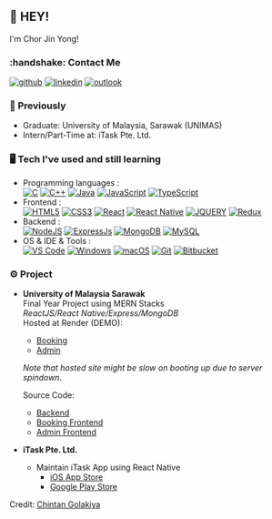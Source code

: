## 👋 HEY! 

I'm Chor Jin Yong!

<div>
<h3>:handshake: Contact Me</h3>
<a href="https://github.com/JinChor1" target="_blank"><img src="https://img.shields.io/badge/-JinChor1-black?logo=github&style=flat-square" alt="github"/></a>
<a href="https://www.linkedin.com/in/jin-yong-chor-641341223/" target="_blank"><img src="https://img.shields.io/badge/-JinYongChor-blue?logo=linkedin&style=flat-square" alt="linkedin"></a>
<a href="mailto:jinchor9930@hotmail.com"><img src="https://img.shields.io/badge/-jinchor9930@hotmail.com-0078D4?logo=microsoft-outlook&logoColor=white&style=flat-square" alt="outlook"/></a>
</div>

### 💼 Previously
- Graduate: University of Malaysia, Sarawak (UNIMAS)
- Intern/Part-Time at: iTask Pte. Ltd.

### 🖥️ Tech I've used and still learning
<!--
**chintan-golakiya/chintan-golakiya** is a ✨ _special_ ✨ repository because its `README.md` (this file) appears on your GitHub profile.
--> 
- Programming languages : <br />
    [![C](https://img.shields.io/badge/-C_language-eee?logo=C&style=for-the-badge&logoColor=black)]()
    [![C++](https://img.shields.io/badge/-C++-eee?style=for-the-badge&logo=c%2B%2B&logoColor=blue)]()
    [![Java](https://img.shields.io/badge/-Java-eee?style=for-the-badge&logo=java&logoColor=red)]()
    [![JavaScript](https://img.shields.io/badge/-JavaScript-eee?style=for-the-badge&logo=javascript&logoColor=DD9C25)]()
    [![TypeScript](https://img.shields.io/badge/typescript-eee?style=for-the-badge&logo=typescript&logoColor=0088cc)]()
- Frontend : <br />
    [![HTML5](http://img.shields.io/badge/-HTML5-eee?style=for-the-badge&logo=html5&logoColor=E34F26)]()
    [![CSS3](http://img.shields.io/badge/-CSS3-eee?style=for-the-badge&logo=css3&logoColor=E34F26)]()
    [![React](https://img.shields.io/badge/-React-eee?style=for-the-badge&logo=react&logoColor=0088cc)]()
    [![React Native](https://img.shields.io/badge/react_native-eee?style=for-the-badge&logo=react&logoColor=0088cc)]()
    [![JQUERY](http://img.shields.io/badge/-jQuery-eee?style=for-the-badge&logo=jquery&logoColor=E34F26)]()
    [![Redux](https://img.shields.io/badge/redux-eee?style=for-the-badge&logo=redux&logoColor=%23593d88)]()
- Backend : <br />
    [![NodeJS](http://img.shields.io/badge/-NodeJS-eee?style=for-the-badge&logo=data:image/png;base64,iVBORw0KGgoAAAANSUhEUgAAAA4AAAAOCAMAAAAolt3jAAAAgVBMVEUzmTMzkTM0mDQslSwtlS00mzQAAAA7nTsymDIzmDMwmDAymTIzmDMzmTMzmDMzmDMzlzM0mTQzmTMzmTMzmTMzmTMzmTM0mjQ1nDUxlzEymDIzmTMzmTMzmTMzmTMzmTMwlzAzmTMzmTMzmTMzmTMzmTMzmTM0mTQzmTMzmTP///8ybrFJAAAAKXRSTlMAAAAAAAAAAAAAAA9RxlIRBjSR6/7vmzkIAyd21Nt8JwMauPwrKvlQxcV6L9IAAABUSURBVAjXY2RgZGTkYGQEUl8ZwUx2EAUSZfz0jVESSPEygMAXkIgiIyMbAwT8+v+fUeU/jAfkMzKqMjLDuX//k8ZFMwrNIjRnoDkS7AUZxqcQLwAA4+0cex8ENfMAAAAASUVORK5CYII=)]()
    [![ExpressJs](https://img.shields.io/badge/-Express_Js-eee?style=for-the-badge&logo=expressjs&logoColor=red)]()
    [![MongoDB](https://img.shields.io/badge/-MongoDB-eee?style=for-the-badge&logo=mongodb&logoColor=47A248)]()
    [![MySQL](http://img.shields.io/badge/-MySQL-eee?style=for-the-badge&logo=mysql&logoColor=4479A1)]()
- OS & IDE & Tools : <br />
    [![VS Code](http://img.shields.io/badge/-VS%20Code-eee?style=for-the-badge&logo=visual-studio-code&logoColor=007ACC)]()
    [![Windows](http://img.shields.io/badge/-Windows-eee?style=for-the-badge&logo=windows&logoColor=blue)]()
    [![macOS](https://img.shields.io/badge/mac%20os-eee?style=for-the-badge&logo=macos&logoColor=000000)]()
    [![Git](http://img.shields.io/badge/-Git-eee?style=for-the-badge&logo=git&logoColor=F05032)]()
    [![Bitbucket](https://img.shields.io/badge/bitbucket-eee?style=for-the-badge&logo=bitbucket&logoColor=0088cc)]()

### ⚙️ Project
- **University of Malaysia Sarawak**\
Final Year Project using MERN Stacks\
_ReactJS/React Native/Express/MongoDB_\
Hosted at Render (DEMO):
  - [Booking](https://safanabekam.onrender.com)
  - [Admin](https://safanabekam-admin.onrender.com)
    
  _Note that hosted site might be slow on booting up due to server spindown._

  Source Code:
  - [Backend](https://github.com/JinChor1/SafanaBekamBackend)
  - [Booking Frontend](https://github.com/JinChor1/SafanaBekamFrontend)
  - [Admin Frontend](https://github.com/JinChor1/SafanaBekamFrontendAdmin)

- **iTask Pte. Ltd.**
  - Maintain iTask App using React Native
    - [iOS App Store](https://apps.apple.com/sg/app/itask-service-marketplace-app/id1444309900)
    - [Google Play Store](https://play.google.com/store/apps/details?id=com.itask&hl=en_US)

    
Credit: [Chintan Golakiya](https://github.com/chintan-golakiya)
